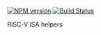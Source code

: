 [![NPM version](https://img.shields.io/npm/v/riscv.svg)](https://www.npmjs.org/package/riscv)
[![Build Status](https://github.com/drom/riscv/actions/workflows/linux.yml/badge.svg)](https://github.com/drom/riscv/actions/workflows/linux.yml)

RISC-V ISA helpers
